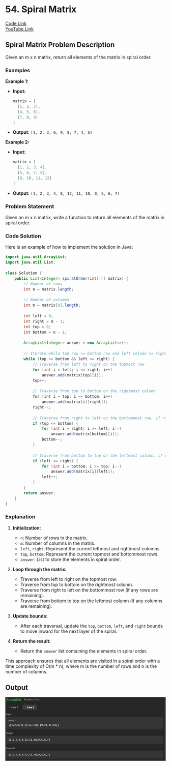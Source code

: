 # 54. Spiral Matrix

[Code Link](https://leetcode.com/problems/spiral-matrix/description/)
</br>
[YouTube Link](https://www.youtube.com/watch?v=3Zv-s9UUrFM&ab_channel=takeUforward)

## Spiral Matrix Problem Description

Given an m x n matrix, return all elements of the matrix in spiral order.

### Examples

**Example 1:**

- **Input:**
  ```java
  matrix = [
    [1, 2, 3],
    [4, 5, 6],
    [7, 8, 9]
  ]
  ```
- **Output:** `[1, 2, 3, 6, 9, 8, 7, 4, 5]`

**Example 2:**

- **Input:**
  ```java
  matrix = [
    [1, 2, 3, 4],
    [5, 6, 7, 8],
    [9, 10, 11, 12]
  ]
  ```
- **Output:** `[1, 2, 3, 4, 8, 12, 11, 10, 9, 5, 6, 7]`

### Problem Statement

Given an m x n matrix, write a function to return all elements of the matrix in spiral order.

### Code Solution

Here is an example of how to implement the solution in Java:

```java
import java.util.ArrayList;
import java.util.List;

class Solution {
    public List<Integer> spiralOrder(int[][] matrix) {
        // Number of rows
        int n = matrix.length;

        // Number of columns
        int m = matrix[0].length;

        int left = 0;
        int right = m - 1;
        int top = 0;
        int bottom = n - 1;

        ArrayList<Integer> answer = new ArrayList<>();

        // Iterate while top row <= bottom row and left column <= right column
        while (top <= bottom && left <= right) {
            // Traverse from left to right on the topmost row
            for (int i = left; i <= right; i++)
                answer.add(matrix[top][i]);
            top++;

            // Traverse from top to bottom on the rightmost column
            for (int i = top; i <= bottom; i++)
                answer.add(matrix[i][right]);
            right--;

            // Traverse from right to left on the bottommost row, if rows are remaining
            if (top <= bottom) {
                for (int i = right; i >= left; i--)
                    answer.add(matrix[bottom][i]);
                bottom--;
            }

            // Traverse from bottom to top on the leftmost column, if columns are remaining
            if (left <= right) {
                for (int i = bottom; i >= top; i--)
                    answer.add(matrix[i][left]);
                left++;
            }
        }
        return answer;
    }
}
```

### Explanation

1. **Initialization:**

   - `n`: Number of rows in the matrix.
   - `m`: Number of columns in the matrix.
   - `left`, `right`: Represent the current leftmost and rightmost columns.
   - `top`, `bottom`: Represent the current topmost and bottommost rows.
   - `answer`: List to store the elements in spiral order.

2. **Loop through the matrix:**

   - Traverse from left to right on the topmost row.
   - Traverse from top to bottom on the rightmost column.
   - Traverse from right to left on the bottommost row (if any rows are remaining).
   - Traverse from bottom to top on the leftmost column (if any columns are remaining).

3. **Update bounds:**

   - After each traversal, update the `top`, `bottom`, `left`, and `right` bounds to move inward for the next layer of the spiral.

4. **Return the result:**
   - Return the `answer` list containing the elements in spiral order.

This approach ensures that all elements are visited in a spiral order with a time complexity of O(m \* n), where m is the number of rows and n is the number of columns.

## Output

![Output](image-49.png)
